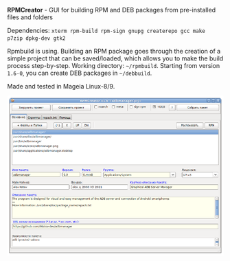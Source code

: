 **RPMCreator** - GUI for building RPM and DEB packages from pre-installed files and folders

Dependencies: `xterm rpm-build rpm-sign gnupg createrepo gcc make p7zip dpkg-dev gtk2`

Rpmbuild is using. Building an RPM package goes through the creation of a simple project that can be saved/loaded, which allows you to make the build process step-by-step. Working directory: `~/rpmbuild`. Starting from version `1.6-0`, you can create DEB packages in `~/debbuild`.

Made and tested in Mageia Linux-8/9.
 
![](https://github.com/AKotov-dev/RPMCreator/blob/main/RPMCreator.png)
